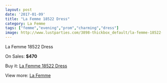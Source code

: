 ```yaml
---
layout: post
date: '2017-01-09'
title: "La Femme 18522 Dress"
category: La Femme
tags: ["femme","evening","prom","charming","dress"]
image: http://www.lustparties.com/3898-thickbox_default/la-femme-18522-dress.jpg
---
```

La Femme 18522 Dress

On Sales: **$470**
<a href="https://www.lustparties.com/en/la-femme/1291-la-femme-18522-dress.html"><amp-img layout="responsive" width="600" height="600" src="//www.lustparties.com/3898-thickbox_default/la-femme-18522-dress.jpg" alt="La Femme 18522 Dress 0" /></a>
<a href="https://www.lustparties.com/en/la-femme/1291-la-femme-18522-dress.html"><amp-img layout="responsive" width="600" height="600" src="//www.lustparties.com/3899-thickbox_default/la-femme-18522-dress.jpg" alt="La Femme 18522 Dress 1" /></a>

Buy it: [La Femme 18522 Dress](https://www.lustparties.com/en/la-femme/1291-la-femme-18522-dress.html "La Femme 18522 Dress")

View more: [La Femme](https://www.lustparties.com/en/4-la-femme "La Femme")